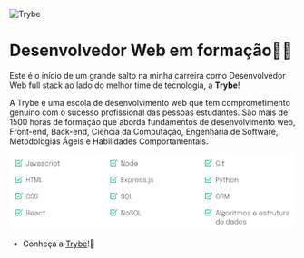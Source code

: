 ![Trybe](https://camo.githubusercontent.com/7dfc0454af14e15288ea9a0f2e39d1f05a7e15c412bc439b04fe138ab67add03/68747470733a2f2f75706c6f6164732d73736c2e776562666c6f772e636f6d2f3566626139386164393837323331636630656661336435382f3566626139633961393361326537373632343235386434395f4c6f676f2e737667)
# **Desenvolvedor Web em formação**👨‍💻
Este é o início de um grande salto na minha carreira como Desenvolvedor Web full stack ao lado do melhor time de tecnologia, a **Trybe**!

A Trybe é uma escola de desenvolvimento web que tem comprometimento genuíno com o sucesso profissional das pessoas estudantes. São mais de 1500 horas de formação que aborda fundamentos de desenvolvimento web, Front-end, Back-end, Ciência da Computação, Engenharia de Software, Metodologias Ágeis e Habilidades Comportamentais.

![Trybe](https://github.com/Junior030/trybe-exercises/blob/master/habilidades.png)

* Conheça a [Trybe](https://www.betrybe.com/)!🚀
